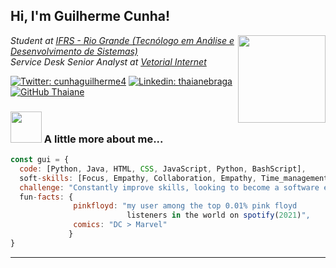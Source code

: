 <h2> Hi, I'm Guilherme Cunha! </h2>
<img align='right' src="https://media.giphy.com/media/5ndklThG9vUUdTmgMn/giphy.gif" width="140">
<p><em>Student at <a href="http://divcomp.riogrande.ifrs.edu.br/superior">IFRS - Rio Grande (Tecnólogo em Análise e Desenvolvimento de Sistemas)</a></br>Service Desk Senior Analyst at <a href="https://vetorial.net/">Vetorial Internet</a> 
</em></p>

[![Twitter: cunhaguilherme4](https://img.shields.io/twitter/follow/cunhaguilherme4?style=social)](https://twitter.com/cunhaguilherme4)
[![Linkedin: thaianebraga](https://img.shields.io/badge/-guilhermercunha-blue?style=flat-square&logo=Linkedin&logoColor=white&link=https://www.linkedin.com/in/guilhermercunha/)](https://www.linkedin.com/in/guilhermercunha)
[![GitHub Thaiane](https://img.shields.io/github/followers/guilhermefmk?label=follow&style=social)](https://github.com/guilhermefmk)


### <img src="https://media.giphy.com/media/HKGRDlTC2x9uGprSdH/giphy.gif" width="50"> A little more about me...  

```javascript
const gui = {
  code: [Python, Java, HTML, CSS, JavaScript, Python, BashScript],
  soft-skills: [Focus, Empathy, Collaboration, Empathy, Time_management],
  challenge: "Constantly improve skills, looking to become a software engineer",
  fun-facts: {
              pinkfloyd: "my user among the top 0.01% pink floyd 
                          listeners in the world on spotify(2021)",
              comics: "DC > Marvel"
             }
}
```
---
